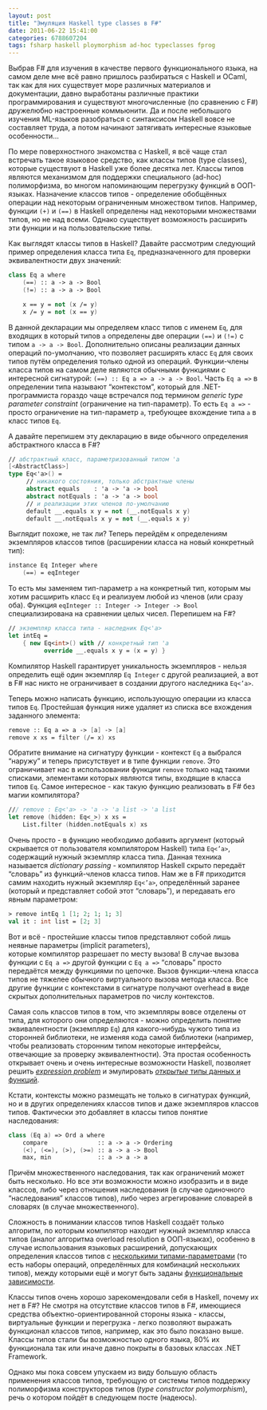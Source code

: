 ```yaml
---
layout: post
title: "Эмуляция Haskell type classes в F#"
date: 2011-06-22 15:41:00
categories: 6788607204
tags: fsharp haskell ploymorphism ad-hoc typeclasses fprog
---
```

Выбрав F# для изучения в качестве первого функционального языка, на самом деле мне всё равно пришлось разбираться с Haskell и OCaml, так как для них существует море различных материалов и документации, давно выработаны различные практики программирования и существуют многочисленные (по сравнению с F#) дружелюбно настроенные коммьюнити. Да и после небольшого изучения ML-языков разобраться с синтаксисом Haskell вовсе не составляет труда, а потом начинают затягивать интересные языковые особенности…

По мере поверхностного знакомства с Haskell, я всё чаще стал встречать такое языковое средство, как классы типов (type classes), которые существуют в Haskell уже более десятка лет. Классы типов являются механизмом для поддержки специального (ad-hoc) полиморфизма, во многом напоминающим перегрузку функций в ООП-языках. Назначение классов типов - определение обобщённых операции над некоторым ограниченным множеством типов. Например, функции `(+)` и `(==)` в Haskell определены над некоторыми множествами типов, но не над всеми. Однако существует возможность расширить эти функции и на пользовательские типы.

Как выглядят классы типов в Haskell? Давайте рассмотрим следующий пример определения класса типа `Eq`, предназначенного для проверки эквивалентности двух значений:

```fsharp
class Eq a where
    (==) :: a -> a -> Bool
    (!=) :: a -> a -> Bool

	x == y = not (x /= y)
	x /= y = not (x == y)
```

В данной декларации мы определяем класс типов с именем `Eq`, для входящих в который типов `a` определены две операции `(==)` и `(!=)` с типом `a -> a -> Bool`. Дополнительно описаны реализации данных операций по-умолчанию, что позволяет расширять класс `Eq` для своих типов путём определения только одной из операций. Функции-члены класса типов на самом деле являются обычными функциями с интересной сигнатурой: `(==) :: Eq a => a -> a -> Bool`. Часть `Eq a =>` в определении типа называют “контекстом”, который для .NET-программиста гораздо чаще встречался под термином *generic type parameter constraint* (ограничение на тип-параметр). То есть `Eq a =>` - просто ограничение на тип-параметр `a`, требующее вхождение типа `a` в класс типов `Eq`.

А давайте перепишем эту декларацию в виде обычного определения абстрактного класса в F#?

```fsharp
// абстрактный класс, параметризованный типом 'a
[<AbstractClass>]
type Eq<'a>() =
     // никакого состояния, только абстрактные члены
     abstract equals    : 'a -> 'a -> bool
     abstract notEquals : 'a -> 'a -> bool
     // и реализации этих членов по-умолчанию
     default __.equals x y = not (__.notEquals x y)
     default __.notEquals x y = not (__.equals x y)
```

Выглядит похоже, не так ли? Теперь перейдём к определениям экземпляров классов типов (расширении класса на новый конкретный тип):

```fsharp
instance Eq Integer where
    (==) = eqInteger
```

То есть мы заменяем тип-параметр `a` на конкретный тип, которым мы хотим расширить класс `Eq` и реализуем любой из членов (или сразу оба). Функция `eqInteger :: Integer -> Integer -> Bool` специализирована на сравнении целых чисел. Перепишем на F#?

```fsharp
// экземпляр класса типа - наследник Eq<'a>
let intEq =
    { new Eq<int>() with // конкретный тип 'a
          override __.equals x y = (x = y) }
```

Компилятор Haskell гарантирует уникальность экземпляров - нельзя определить ещё один экземпляр `Eq Integer` с другой реализацией, а вот в F# нас никто не ограничивает в создании другого наследника `Eq<’a>`.

Теперь можно написать функцию, использующую операции из класса типов `Eq`. Простейшая функция ниже удаляет из списка все вхождения заданного элемента:

```fsharp
remove :: Eq a => a -> [a] -> [a]
remove x xs = filter (/= x) xs
```

Обратите внимание на сигнатуру функции - контекст `Eq` a выбрался “наружу” и теперь присутствует и в типе функции `remove`. Это ограничивает нас в использовании функции `remove` только над такими списками, элементами которых являются типы, входящие в класса типов `Eq`. Самое интересное - как такую функцию реализовать в F# без магии компилятора?

```fsharp
/// remove : Eq<'a> -> 'a -> 'a list -> 'a list
let remove (hidden: Eq<_>) x xs =
    List.filter (hidden.notEquals x) xs
```

Очень просто - в функцию необходимо добавить аргумент (который скрывается от пользователя компилятором Haskell) типа `Eq<’a>`, содержащий нужный экземпляр класса типа. Данная техника называется *dictionary passing* - компилятор Haskell скрыто передаёт “словарь” из функций-членов класса типов. Нам же в F# приходится самим находить нужный экземпляр `Eq<’a>`, определённый заранее (который и представляет собой этот “словарь”), и передавать его явным параметром:

```fsharp
> remove intEq 1 [1; 2; 1; 1; 3]
val it : int list = [2; 3]
```

Вот и всё - простейшие классы типов представляют собой лишь неявные параметры (implicit parameters), которые компилятор разрешает по месту вызова! В случае вызова функции с `Eq a =>` другой функции с `Eq a =>` “словарь” просто передаётся между функциями по цепочке. Вызов функции-члена класса типов не тяжелее обычного виртуального вызова метода класса. Все другие функции с контекстами в сигнатуре получают overhead в виде скрытых дополнительных параметров по числу контекстов.

Самая соль классов типов в том, что экземпляры вовсе отделены от типа, для которого они определяются - можно определить понятие эквивалентности (экземпляр `Eq`) для какого-нибудь чужого типа из сторонней библиотеки, не изменяя кода самой библиотеки (например, чтобы реализовать сторонним типом некоторые интерфейсы, отвечающие за проверку эквивалентности). Эта простая особенность открывает очень и очень интересные возможности Haskell, позволяет решить *[expression problem](http://en.wikipedia.org/wiki/Expression_problem)* и эмулировать [*открытые* типы данных и функций](http://lambda-the-ultimate.org/node/1453).

Кстати, контексты можно размещать не только в сигнатурах функций, но и в других определениях классов типов и даже экземпляров классов типов. Фактически это добавляет в классы типов понятие наследования:

```fsharp
class (Eq a) => Ord a where
    compare              :: a -> a -> Ordering
    (<), (<=), (>), (>=) :: a -> a -> Bool
    max, min             :: a -> a -> a
```

Причём множественного наследования, так как ограничений может быть несколько. Но все эти возможности можно изобразить и в виде классов, либо через отношения наследования (в случае одиночного “наследования” классов типов), либо через агрегирование словарей в словарях (в случае множественного).

Сложность в понимании классов типов Haskell создаёт только алгоритм, по которым компилятор находит нужный экземпляр класса типов (аналог алгоритма overload resolution в ООП-языках), особенно в случае использования языковых расширений, допускающих определения классов типов с [несколькими типами-параметрами](http://www.haskell.org/haskellwiki/Multi-parameter_type_class) (то есть наборы операций, определённых для комбинаций нескольких типов), между которыми ещё и могут быть заданы [функциональные зависимости](http://www.haskell.org/haskellwiki/Functional_dependencies).

Классы типов очень хорошо зарекомендовали себя в Haskell, почему их нет в F#? Не смотря на отсутствие классов типов в F#, имеющиеся средства объектно-ориентированной стороны языка - классы, виртуальные функции и перегрузка - легко позволяют выражать функционал классов типов, например, как это было показано выше. Классы типов стали бы возможностью одного языка, 80% их функционала так или иначе давно покрыты в базовых классах .NET Framework.

Однако мы пока совсем упускаем из виду большую область применения классов типов, требующую от системы типов поддержку полиморфизма конструкторов типов (*type constructor polymorphism*), речь о котором пойдёт в следующем посте (надеюсь).